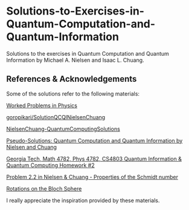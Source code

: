 # Solutions-to-Exercises-in-Quantum-Computation-and-Quantum-Information
Solutions to the exercises in Quantum Computation and Quantum Information by Michael A. Nielsen and Isaac L. Chuang.

## References & Acknowledgements

Some of the solutions refer to the following materials:

[Worked Problems in Physics](https://workedproblems.wordpress.com/)

[goropikari/SolutionQCQINielsenChuang](https://github.com/goropikari/SolutionForQuantumComputationAndQuantumInformation)

[NielsenChuang-QuantumComputingSolutions](https://rehaanahmad2013.github.io/NielsenChuang-QuantumComputingSolutions/)

[Pseudo-Solutions: Quantum Computation and Quantum Information by Nielsen and Chuang](https://serab.net/docs/qcqi/)

[Georgia Tech, Math 4782, Phys 4782, CS4803 Quantum Information & Quantum Computing Homework #2](http://people.math.gatech.edu/~jeanbel/4782/Year09/problem207.pdf)

[Problem 2.2 in Nielsen & Chuang - Properties of the Schmidt number](https://quantumcomputing.stackexchange.com/questions/9571/problem-2-2-in-nielsen-chuang-properties-of-the-schmidt-number)

[Rotations on the Bloch Sphere](http://www.vcpc.univie.ac.at/~ian/hotlist/qc/talks/bloch-sphere-rotations.pdf)

I really appreciate the inspiration provided by these materials.